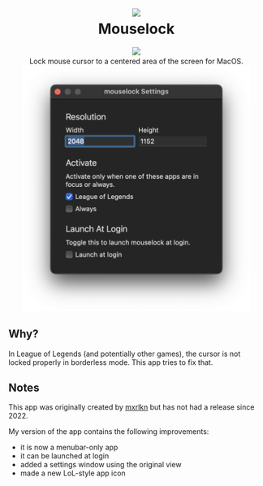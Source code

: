 <h1 align="center">
  <img src="mouselock/Media.xcassets/AppIcon.appiconset/128.png" />
  <br>
  Mouselock
</h1>

<p align="center">
  <a href="https://github.com/kejedi/mouselock/releases/latest">
    <img src="https://img.shields.io/github/v/release/kejedi/mouselock" />
  </a>
  <br>
  Lock mouse cursor to a centered area of the screen for MacOS.
  <br>
  <img src="screenshot.png" width="450" />
</p>


## Why?

In League of Legends (and potentially other games), the cursor is not locked properly in borderless mode. This app tries to fix that.


## Notes

This app was originally created by [mxrlkn](https://github.com/mxrlkn/mouselock) but has not had a release since 2022.

My version of the app contains the following improvements:

- it is now a menubar-only app
- it can be launched at login
- added a settings window using the original view
- made a new LoL-style app icon

